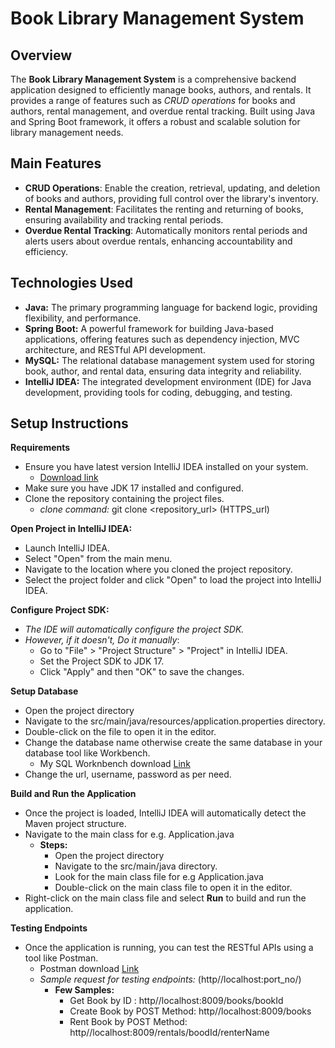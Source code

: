 # Book Library Management System

## Overview
The **Book Library Management System** is a comprehensive backend application designed to efficiently manage books, authors, and rentals. It provides a range of features such as *CRUD operations* for books and authors, rental management, and overdue rental tracking. Built using Java and Spring Boot framework, it offers a robust and scalable solution for library management needs.

## Main Features
* **CRUD Operations**: Enable the creation, retrieval, updating, and deletion of books and authors, providing full control over the library's inventory.
* **Rental Management**: Facilitates the renting and returning of books, ensuring availability and tracking rental periods.
* **Overdue Rental Tracking**: Automatically monitors rental periods and alerts users about overdue rentals, enhancing accountability and efficiency.

## Technologies Used
* **Java:** The primary programming language for backend logic, providing flexibility, and performance.
* **Spring Boot:** A powerful framework for building Java-based applications, offering features such as dependency injection, MVC architecture, and RESTful API development.
* **MySQL:** The relational database management system used for storing book, author, and rental data, ensuring data integrity and reliability.
* **IntelliJ IDEA:** The integrated development environment (IDE) for Java development, providing tools for coding, debugging, and testing.

## Setup Instructions
**Requirements**
* Ensure you have latest version IntelliJ IDEA installed on your system.
   * [Download link](https://www.jetbrains.com/idea/download/)
* Make sure you have JDK 17 installed and configured.
* Clone the repository containing the project files.
    * *clone command:* git clone <repository_url> (HTTPS_url)

**Open Project in IntelliJ IDEA:**
* Launch IntelliJ IDEA.
* Select "Open" from the main menu.
* Navigate to the location where you cloned the project repository.
* Select the project folder and click "Open" to load the project into IntelliJ IDEA.

**Configure Project SDK:**
* *The IDE will automatically configure the project SDK.*
* *However, if it doesn't, Do it manually*:
  * Go to "File" > "Project Structure" > "Project" in IntelliJ IDEA.
  * Set the Project SDK to JDK 17.
  * Click "Apply" and then "OK" to save the changes.
    
**Setup Database**
* Open the project directory
* Navigate to the src/main/java/resources/application.properties directory.
* Double-click on the file to open it in the editor.
* Change the database name otherwise create the same database in your database tool like Workbench.
    * My SQL Worknbench download [Link](https://dev.mysql.com/downloads/workbench/)
* Change the url, username, password as per need.

**Build and Run the Application**
* Once the project is loaded, IntelliJ IDEA will automatically detect the Maven project structure.
* Navigate to the main class for e.g. Application.java
   * **Steps:**
      * Open the project directory
      * Navigate to the src/main/java directory.
      * Look for the main class file for e.g Application.java
      * Double-click on the main class file to open it in the editor.
* Right-click on the main class file and select **Run** to build and run the application.

**Testing Endpoints**
* Once the application is running, you can test the RESTful APIs using a tool like Postman.
  * Postman download [Link](https://www.postman.com/downloads/)
  * *Sample request for testing endpoints:* (http//localhost:port_no/)
    * **Few Samples:**
      * Get Book by ID : http//localhost:8009/books/bookId
      * Create Book by POST Method: http//localhost:8009/books
      * Rent Book by POST Method: http//localhost:8009/rentals/boodId/renterName
  
